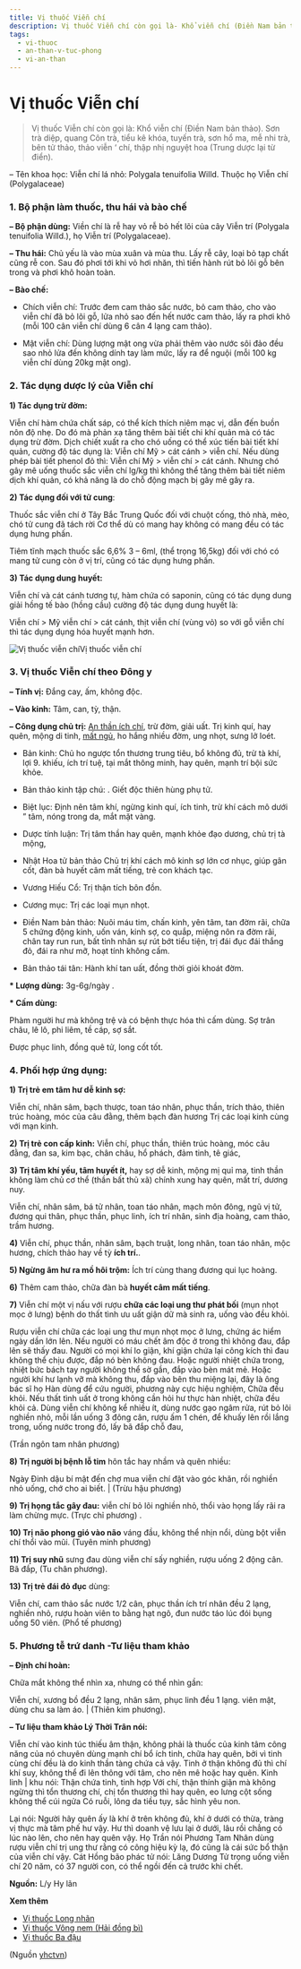 ```yaml
---
title: Vị thuốc Viễn chí
description: Vị thuốc Viễn chí còn gọi là- Khổ viễn chí (Điền Nam bản thảo). Sơn trà diệp, quang Côn trà, tiểu kê khóa, tuyến trà, sơn hổ ma, mễ nhi trà, bên tử thảo, thảo viễn ‘ chí, thập nhị nguyệt hoa (Trung dược lại từ điển).
tags:
  - vi-thuoc
  - an-than-v-tuc-phong
  - vi-an-than
---
```


# Vị thuốc Viễn chí 

> Vị thuốc Viễn chí còn gọi là: Khổ viễn chí (Điền Nam bản thảo). Sơn trà diệp, quang Côn trà, tiểu kê khóa, tuyến trà, sơn hổ ma, mễ nhi trà, bên tử thảo, thảo viễn ‘ chí, thập nhị nguyệt hoa (Trung dược lại từ điển).

– Tên khoa học: Viễn chí lá nhỏ: Polygala tenuifolia Willd. Thuộc họ Viễn chí (Polygalaceae)

### 1. Bộ phận làm thuốc, thu hái và bào chế

**– Bộ phận dùng:** Viền chí là rễ hay vỏ rễ bỏ hết lõi của cây Viễn trí (Polygala tenuifolia Willd.), họ Viễn trí (Polygalaceae).

**– Thu hái:** Chủ yếu là vào mùa xuân và mùa thu. Lấy rễ cây, loại bỏ tạp chất cũng rễ con. Sau đó phơi tới khi vỏ hơi nhăn, thì tiến hành rút bỏ lõi gỗ bên trong và phơi khô hoàn toàn.

**– Bào chế:** 

+ Chích viễn chí: Trước đem cam thảo sắc nước, bỏ cam thảo, cho vào viễn chí đã bỏ lõi gỗ, lửa nhỏ sao đến hết nước cam thảo, lấy ra phơi khô (mỗi 100 cân viễn chí dùng 6 cân 4 lạng cam thảo). 

+ Mật viễn chí: Dùng lượng mật ong vừa phải thêm vào nước sôi đảo đều sao nhỏ lửa đến không dính tay làm mức, lấy ra để nguội (mỗi 100 kg viễn chí dùng 20kg mật ong).

### 2. Tác dụng dược lý của Viễn chí

**1) Tác dụng trừ đờm:**

Viễn chí hàm chứa chất sáp, có thể kích thích niêm mạc vị, dẫn đến buồn nôn độ nhẹ. Do đó mà phản xạ tăng thêm bài tiết chi khí quản mà có tác dụng trừ đờm. Dịch chiết xuất ra cho chó uống có thể xúc tiến bài tiết khí quản, cường độ tác dụng là: Viễn chí Mỹ > cát cánh > viễn chí. Nếu dùng phép bài tiết phenol đỏ thì: Viễn chí Mỹ > viễn chí > cát cánh. Nhưng chó gây mê uống thuốc sắc viễn chí lg/kg thì không thể tăng thêm bài tiết niêm dịch khí quản, có khả năng là do chỗ động mạch bị gây mê gây ra.

**2) Tác dụng đối với tử cung**: 

Thuốc sắc viễn chí ở Tây Bắc Trung Quốc đối với chuột cống, thỏ nhà, mèo, chó tử cung đã tách rời Cơ thể dù có mang hay không có mang đều có tác dụng hưng phấn.

Tiêm tĩnh mạch thuốc sắc 6,6% 3 – 6ml, (thể trọng 16,5kg) đối với chó có mang tử cung còn ở vị trí, cũng có tác dụng hưng phấn.

**3) Tác dụng dung huyết:**

Viễn chí và cát cánh tương tự, hàm chứa có saponin, cũng có tác dụng dung giải hồng tế bào (hồng cầu) cường độ tác dụng dung huyết là:

Viễn chí > Mỹ viễn chí > cát cánh, thịt viễn chí (vùng vỏ) so với gỗ viễn chí thì tác dụng dụng hóa huyết mạnh hơn.

![Vị thuốc viễn chí](/imgs/yhctvn/Vi-thuoc-vien-chi.jpg)Vị thuốc viễn chí

### 3. Vị thuốc Viễn chí theo Đông y

**– Tính vị:** Đắng cay, ấm, không độc. 

**– Vào kinh:** Tâm, can, tỳ, thận. 

**– Công dụng chủ trị:** [An thần ích chí](/yhctvn/dai-cuong-thuoc-an-than), trừ đờm, giải uất. Trị kinh quí, hay quên, mộng di tinh, [mất ngủ](/yhctvn/chung-mat-ngu-theo-dong-y), ho hắng nhiều đờm, ung nhọt, sưng lở loét.

+ Bản kinh: Chủ ho ngược tổn thương trung tiêu, bổ không đủ, trừ tà khí, lợi 9. khiếu, ích trí tuệ, tại mắt thông minh, hay quên, mạnh trí bội sức khỏe.

+ Bản thảo kinh tập chú: . Giết độc thiên hùng phụ tử. 

+ Biệt lục: Định nên tâm khí, ngừng kinh quí, ích tinh, trừ khí cách mô dưới ” tâm, nóng trong da, mắt mặt vàng.

+ Dược tính luận: Trị tâm thần hay quên, mạnh khỏe đạo dương, chủ trị tà mộng,

+ Nhật Hoa tử bản thảo Chủ trị khí cách mô kinh sợ lớn cơ nhục, giúp gân cốt, đàn bà huyết câm mất tiếng, trẻ con khách tạc.

+ Vương Hiếu Cổ: Trị thận tích bôn đồn. 

+ Cương mục: Trị các loại mụn nhọt. 

+ Điền Nam bản thảo: Nuôi máu tim, chấn kinh, yên tâm, tan đờm rãi, chữa 5 chứng động kinh, uốn ván, kinh sợ, co quắp, miệng nôn ra đờm rãi, chân tay run run, bất tỉnh nhân sự rút bớt tiểu tiện, trị đái đục đái thắng đỏ, đái ra như mỡ, hoạt tính không cấm.

+ Bản thảo tái tân: Hành khí tan uất, đồng thời giỏi khoát đờm.

**\* Lượng dùng:** 3g-6g/ngày . 

**\* Cấm dùng:**

Phàm người hư mà không trệ và có bệnh thực hóa thì cấm dùng. Sợ trân châu, lê lô, phi liêm, tề cáp, sợ sắt.

Được phục linh, đồng quê tử, long cốt tốt.

### 4. Phối hợp ứng dụng:

**1) Trị trẻ em tâm hư dễ kinh sợ:** 

 Viễn chí, nhân sâm, bạch thược, toan táo nhân, phục thần, trích thảo, thiên trúc hoàng, móc của câu đằng, thêm bạch đàn hương Trị các loại kinh cùng với mạn kinh.

**2) Trị trẻ con cấp kinh:** Viễn chí, phục thần, thiên trúc hoàng, móc câu đằng, đan sa, kim bạc, chân châu, hổ phách, đảm tinh, tê giác,

**3) Trị tâm khí yếu, tâm huyết ít,** hay sợ dễ kinh, mộng mị quỉ ma, tinh thần không làm chủ cơ thể (thần bất thủ xã) chính xung hay quên, mất trí, dương nuy.

Viễn chí, nhân sâm, bá tử nhân, toan táo nhân, mạch môn đông, ngũ vị tử, đương qui thân, phục thần, phục linh, ích trí nhân, sinh địa hoàng, cam thảo, trầm hương.

**4)** Viễn chí, phục thần, nhân sâm, bạch truật, long nhãn, toan táo nhân, mộc hương, chích thảo hay về tỳ **ích trí.**.

**5) Ngừng âm hư ra mồ hôi trộm:** Ích trí cùng thang đương qui lục hoàng.

**6)** Thêm cam thảo, chữa đàn bà **huyết câm mất tiếng**.

**7)** Viễn chí một vị nấu với rượu **chữa các loại ung thư phát bối** (mụn nhọt mọc ở lưng) bệnh do thất tình ưu uất giận dữ mà sinh ra, uống vào đều khỏi.

Rượu viễn chí chữa các loại ung thư mụn nhọt mọc ở lưng, chứng ác hiểm ngày dần lớn lên. Nếu người có máu chết âm độc ở trong thì không đau, đắp lên sẽ thấy đau. Người có mọi khí lo giận, khí giận chứa lại công kích thì đau không thể chịu được, đắp nó bèn không đau. Hoặc người nhiệt chứa trong, nhiệt bức bách tay người không thể sờ gần, đắp vào bèn mát mẻ. Hoặc người khí hư lạnh vỡ mà không thu, đắp vào bên thu miệng lại, đây là ông bác sĩ họ Hàn dùng để cứu người, phương này cực hiệu nghiệm, Chữa đều khỏi. Nếu thất tình uất ở trong không cần hỏi hư thực hàn nhiệt, chữa đều khỏi cả. Dùng viễn chí không kể nhiều ít, dùng nước gạo ngâm rửa, rút bỏ lõi nghiền nhỏ, mỗi lần uống 3 đông cân, rượu ấm 1 chén, để khuấy lên rồi lắng trong, uống nước trong đó, lấy bã đắp chỗ đau,

(Trần ngôn tam nhân phương)

**8) Trị người bị bệnh lỗ tim** hôn tắc hay nhầm và quên nhiều:

Ngày Đinh dậu bí mật đến chợ mua viễn chí đặt vào góc khăn, rồi nghiền nhỏ uống, chớ cho ai biết. | (Trừu hậu phương)

**9) Trị họng tắc gây đau:** viễn chí bỏ lõi nghiền nhỏ, thổi vào họng lấy rãi ra làm chừng mực. (Trực chỉ phương) .

**10) Trị não phong gió vào não** váng đầu, không thể nhịn nổi, dùng bột viễn chí thổi vào mũi. (Tuyên minh phương) 

**11) Trị suy nhũ** sưng đau dùng viễn chí sấy nghiền, rượu uống 2 động cân. Bã đắp, (Tu chân phương). 

**13) Trị trẻ đái đỏ đục** dùng:

Viễn chí, cam thảo sắc nước 1/2 cân, phục thần ích trí nhân đều 2 lạng, nghiền nhỏ, rượu hoàn viên to bằng hạt ngô, đun nước táo lúc đói bụng uống 50 viên. (Phổ tế phương) 

### 5. Phương tễ trứ danh -Tư liệu tham khảo

**– Định chí hoàn:**

Chữa mắt không thể nhìn xa, nhưng có thể nhìn gần:

Viễn chí, xương bồ đều 2 lạng, nhân sâm, phục linh đều 1 lạng. viên mật, dùng chu sa làm áo. | (Thiên kim phương).

**– Tư liệu tham khảo Lý Thời Trân nói:**

Viễn chí vào kinh túc thiếu âm thận, không phải là thuốc của kinh tâm công năng của nó chuyên dùng mạnh chí bổ ích tinh, chữa hay quên, bởi vì tinh cùng chí đều là do kinh thần tàng chứa cả vậy. Tinh ở thận không đủ thì chí khí suy, không thể đi lên thông với tâm, cho nên mê hoặc hay quên. Kinh linh | khu nói: Thận chứa tinh, tinh hợp Với chí, thận thính giận mà không ngừng thì tổn thương chí, chị tổn thương thì hay quên, eo lưng cột sống không thể cúi ngửa Có ruỗi, lông da tiều tụy, sắc hình yêu non.

Lại nói: Người hãy quên ấy là khí ở trên không đủ, khí ở dưới có thừa, tràng vị thực mà tâm phế hư vậy. Hư thì doanh vệ lưu lại ở dưới, lâu rồi chẳng có lúc nào lên, cho nên hay quên vậy. Họ Trần nói Phương Tam Nhân dùng rượu viễn chí trị ung thư rằng có công hiệu kỳ lạ, đó cũng là cái sức bổ thận của viễn chí vậy. Cát Hồng bão phác tử nói: Lăng Dương Tử trọng uống viễn chí 20 năm, có 37 người con, có thể ngồi đến cả trước khi chết.

**Nguồn:** L/y Hy lãn

**Xem thêm**

* [Vị thuốc Long nhãn](/yhctvn/vi-thuoc-long-nhan)
* [Vị thuốc Vông nem (Hải đồng bì)](/yhctvn/vi-thuoc-vong-nem-hai-dong-bi)
* [Vị thuốc Ba đậu](/yhctvn/vi-thuoc-ba-dau)

(Nguồn <a href="https://yhctvn.com/vi-thuoc-vien-chi/" target="_blank">yhctvn</a>)
